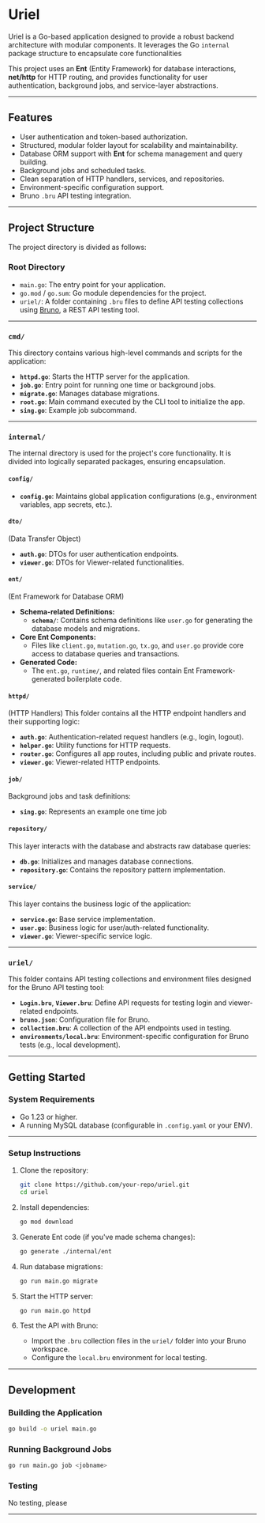 # **Uriel**

Uriel is a Go-based application designed to provide a robust backend architecture with modular components. It leverages the Go `internal` package structure to encapsulate core functionalities

This project uses an **Ent** (Entity Framework) for database interactions, **net/http** for HTTP routing, and provides functionality for user authentication, background jobs, and service-layer abstractions.

---

## **Features**
- User authentication and token-based authorization.
- Structured, modular folder layout for scalability and maintainability.
- Database ORM support with **Ent** for schema management and query building.
- Background jobs and scheduled tasks.
- Clean separation of HTTP handlers, services, and repositories.
- Environment-specific configuration support.
- Bruno `.bru` API testing integration.

---

## **Project Structure**

The project directory is divided as follows:

### **Root Directory**
- `main.go`: The entry point for your application.
- `go.mod` / `go.sum`: Go module dependencies for the project.
- `uriel/`: A folder containing `.bru` files to define API testing collections using [Bruno](https://usebruno.com/), a REST API testing tool.

---

### **`cmd/`**
This directory contains various high-level commands and scripts for the application:
- **`httpd.go`**: Starts the HTTP server for the application.
- **`job.go`**: Entry point for running one time or background jobs.
- **`migrate.go`**: Manages database migrations.
- **`root.go`**: Main command executed by the CLI tool to initialize the app.
- **`sing.go`**: Example job subcommand.

---

### **`internal/`**
The internal directory is used for the project's core functionality. It is divided into logically separated packages, ensuring encapsulation.

#### **`config/`**
- **`config.go`**: Maintains global application configurations (e.g., environment variables, app secrets, etc.).

#### **`dto/`**
(Data Transfer Object)
- **`auth.go`**: DTOs for user authentication endpoints.
- **`viewer.go`**: DTOs for Viewer-related functionalities.

#### **`ent/`**
(Ent Framework for Database ORM)
- **Schema-related Definitions:**
    - **`schema/`**: Contains schema definitions like `user.go` for generating the database models and migrations.
- **Core Ent Components:**
    - Files like `client.go`, `mutation.go`, `tx.go`, and `user.go` provide core access to database queries and transactions.
- **Generated Code:**
    - The `ent.go`, `runtime/`, and related files contain Ent Framework-generated boilerplate code.

#### **`httpd/`**
(HTTP Handlers)
This folder contains all the HTTP endpoint handlers and their supporting logic:
- **`auth.go`**: Authentication-related request handlers (e.g., login, logout).
- **`helper.go`**: Utility functions for HTTP requests.
- **`router.go`**: Configures all app routes, including public and private routes.
- **`viewer.go`**: Viewer-related HTTP endpoints.

#### **`job/`**
Background jobs and task definitions:
- **`sing.go`**: Represents an example one time job

#### **`repository/`**
This layer interacts with the database and abstracts raw database queries:
- **`db.go`**: Initializes and manages database connections.
- **`repository.go`**: Contains the repository pattern implementation.

#### **`service/`**
This layer contains the business logic of the application:
- **`service.go`**: Base service implementation.
- **`user.go`**: Business logic for user/auth-related functionality.
- **`viewer.go`**: Viewer-specific service logic.

---

### **`uriel/`**
This folder contains API testing collections and environment files designed for the Bruno API testing tool:
- **`Login.bru`**, **`Viewer.bru`**: Define API requests for testing login and viewer-related endpoints.
- **`bruno.json`**: Configuration file for Bruno.
- **`collection.bru`**: A collection of the API endpoints used in testing.
- **`environments/local.bru`**: Environment-specific configuration for Bruno tests (e.g., local development).

---

## **Getting Started**

### **System Requirements**
- Go 1.23 or higher.
- A running MySQL database (configurable in `.config.yaml` or your ENV).

---

### **Setup Instructions**

1. Clone the repository:
   ```bash
   git clone https://github.com/your-repo/uriel.git
   cd uriel
   ```

2. Install dependencies:
   ```bash
   go mod download
   ```

3. Generate Ent code (if you've made schema changes):
   ```bash
   go generate ./internal/ent
   ```

4. Run database migrations:
   ```bash
   go run main.go migrate
   ```

5. Start the HTTP server:
   ```bash
   go run main.go httpd
   ```

6. Test the API with Bruno:
    - Import the `.bru` collection files in the `uriel/` folder into your Bruno workspace.
    - Configure the `local.bru` environment for local testing.

---

## **Development**

### **Building the Application**
```bash
go build -o uriel main.go
```

### **Running Background Jobs**
```bash
go run main.go job <jobname>
```

### **Testing**
No testing, please

---
